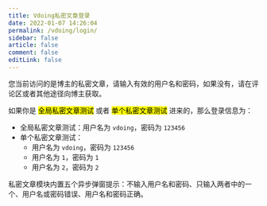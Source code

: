 ```yaml
---
title: Vdoing私密文章登录
date: 2022-01-07 14:26:04
permalink: /vdoing/login/
sidebar: false
article: false
comment: false
editLink: false
---
```


您当前访问的是博主的私密文章，请输入有效的用户名和密码，如果没有，请在评论区或者其他途径向博主获取。

<ClientOnly>
  <Login/>
</ClientOnly>

如果你是 <mark>全局私密文章测试</mark> 或者 <mark>单个私密文章测试</mark> 进来的，那么登录信息为：

- 全局私密文章测试：用户名为 `vdoing`，密码为 `123456`
- 单个私密文章测试：
  - 用户名为 `vdoing`，密码为 `123456`
  - 用户名为 `1`，密码为 `1`
  - 用户名为 `2`，密码为 `2`

私密文章模块内置五个异步弹窗提示：不输入用户名和密码、只输入两者中的一个、用户名或密码错误、用户名和密码正确。
